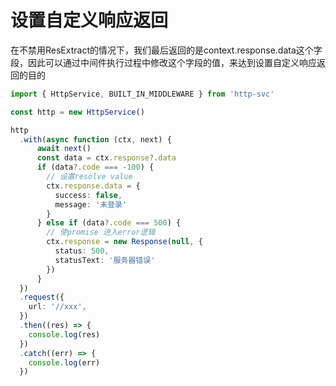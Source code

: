 # 设置自定义响应返回 <Badge type="warning" text="操作指南" />

在不禁用ResExtract的情况下，我们最后返回的是context.response.data这个字段，因此可以通过中间件执行过程中修改这个字段的值，来达到设置自定义响应返回的目的

```ts
import { HttpService, BUILT_IN_MIDDLEWARE } from 'http-svc'

const http = new HttpService()

http
  .with(async function (ctx, next) {
      await next()
      const data = ctx.response?.data
      if (data?.code === -100) {
        // 设置resolve value
        ctx.response.data = {
          success: false,
          message: '未登录'
        }
      } else if (data?.code === 500) {
        // 使promise 进入error逻辑
        ctx.response = new Response(null, {
          status: 500,
          statusText: '服务器错误'
        })
      }
  })
  .request({
    url: '//xxx',
  })
  .then((res) => {
    console.log(res)
  })
  .catch((err) => {
    console.log(err)
  })
```
